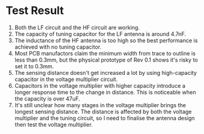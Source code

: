 # Test Result

1. Both the LF circuit and the HF circuit are working.
2. The capacity of tuning capacitor for the LF antenna is around 4.7nF.
3. The inductance of the HF antenna is too high so the best performance is achieved with no tuning capacitor.
4. Most PCB manufactors claim the minimum width from trace to outline is less than 0.3mm, but the physical prototype of Rev 0.1 shows it's risky to set it to 0.3mm.
5. The sensing distance doesn't get increased a lot by using high-capacity capacitor in the voltage multiplier circuit.
6. Capacitors in the voltage multiplier with higher capacity introduce a longer response time to the change in distance. This is noticeable when the capacity is over 47uF.
7. It's still unclear how many stages in the voltage multiplier brings the longest sensing distance. The distance is affected by both the voltage multiplier and the tuning circuit, so I need to finalise the antenna design then test the voltage multiplier.

